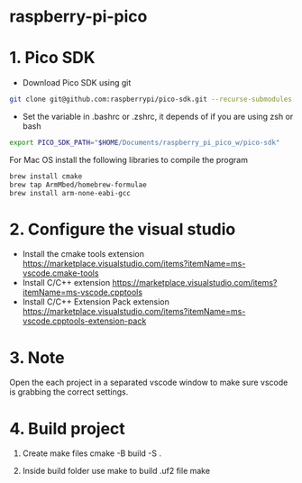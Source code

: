# raspberry-pi-pico

# 1. Pico SDK

- Download Pico SDK using git

```bash
git clone git@github.com:raspberrypi/pico-sdk.git --recurse-submodules
```

- Set the variable in .bashrc or .zshrc, it depends of if you are using zsh or bash
```bash
export PICO_SDK_PATH="$HOME/Documents/raspberry_pi_pico_w/pico-sdk"
```

For Mac OS install the following libraries to compile the program

```bash
brew install cmake
brew tap ArmMbed/homebrew-formulae
brew install arm-none-eabi-gcc
```

# 2. Configure the visual studio
- Install the cmake tools extension https://marketplace.visualstudio.com/items?itemName=ms-vscode.cmake-tools
- Install C/C++ extension https://marketplace.visualstudio.com/items?itemName=ms-vscode.cpptools
- Install C/C++ Extension Pack extension https://marketplace.visualstudio.com/items?itemName=ms-vscode.cpptools-extension-pack

# 3. Note
Open the each project in a separated vscode window to make sure vscode is grabbing the correct settings.

# 4. Build project
1. Create make files
cmake -B build -S .

2. Inside build folder use make to build .uf2 file
make
